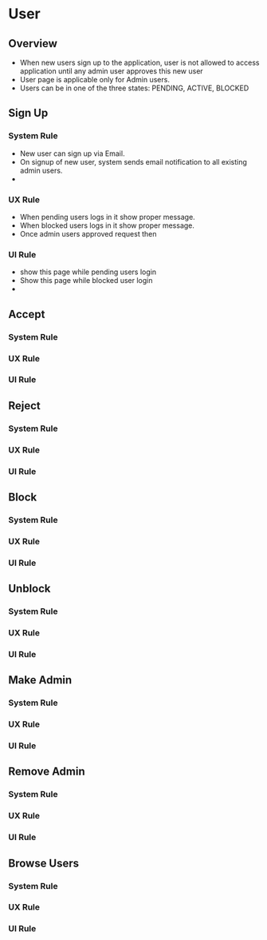 # User

## Overview

- When new users sign up to the application, user is not allowed to access application until any admin user approves this new user
- User page is applicable only for Admin users.
- Users can be in one of the three states: PENDING, ACTIVE, BLOCKED

## Sign Up

### System Rule

- New user can sign up via Email.
- On signup of new user, system sends email notification to all existing admin users.
- 

### UX Rule

- When pending users logs in it show proper message.
- When blocked users logs in it show proper message.
- Once admin users approved request then 

### UI Rule

- show this page while pending users login
- Show this page while blocked user login
- 

## Accept

### System Rule

### UX Rule

### UI Rule

## Reject

### System Rule

### UX Rule

### UI Rule

## Block

### System Rule

### UX Rule

### UI Rule

## Unblock

### System Rule

### UX Rule

### UI Rule

## Make Admin

### System Rule

### UX Rule

### UI Rule

## Remove Admin

### System Rule

### UX Rule

### UI Rule

## Browse Users

### System Rule

### UX Rule

### UI Rule

